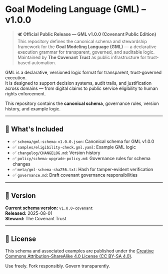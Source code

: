 # Goal Modeling Language (GML) – v1.0.0

> 🕊️ **Official Public Release — GML v1.0.0 (Covenant Public Edition)**  
> This repository defines the canonical schema and stewardship framework for the **Goal Modeling Language (GML)** — a declarative execution grammar for transparent, governed, and auditable logic.  
> Maintained by **The Covenant Trust** as public infrastructure for trust-based automation.


GML is a declarative, versioned logic format for transparent, trust-governed execution.  
It is designed to support decision systems, audit trails, and justification across domains — from digital claims to public service eligibility to human rights enforcement.

This repository contains the **canonical schema**, governance rules, version history, and example logic.

---

## 📘 What's Included

- ✅ `schema/gml-schema-v1.0.0.json`: Canonical schema for GML v1.0.0
- ✅ `samples/eligibility-check.gml.yaml`: Example GML logic
- ✅ `changelog/CHANGELOG.md`: Version history
- ✅ `policy/schema-upgrade-policy.md`: Governance rules for schema changes
- ✅ `meta/gml-schema-sha256.txt`: Hash for tamper-evident verification
- ✅ `governance.md`: Draft covenant governance responsibilities

---

## 🔖 Version

**Current schema version:** `v1.0.0-covenant`  
**Released:** 2025-08-01  
**Steward:** The Covenant Trust

---

## 📜 License

This schema and associated examples are published under the [Creative Commons Attribution-ShareAlike 4.0 License (CC BY-SA 4.0)](https://creativecommons.org/licenses/by-sa/4.0/).

Use freely. Fork responsibly. Govern transparently.
